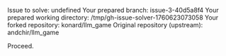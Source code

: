 Issue to solve: undefined
Your prepared branch: issue-3-40d5a8f4
Your prepared working directory: /tmp/gh-issue-solver-1760623073058
Your forked repository: konard/llm_game
Original repository (upstream): andchir/llm_game

Proceed.